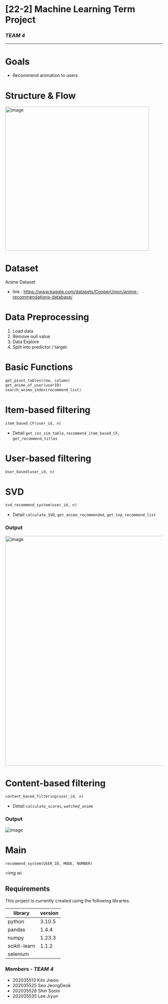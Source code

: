 # [22-2] Machine Learning Term Project 
### _TEAM 4_
---
# Goals
- Recommend animation to users

# Structure & Flow
<img width="460" alt="image" src="https://user-images.githubusercontent.com/65584699/204468203-706ac91b-23bc-4e4f-83d3-8a79cd5c8653.png">

# Dataset
Anime Dataset
* link : <https://www.kaggle.com/datasets/CooperUnion/anime-recommendations-database/>

# Data Preprocessing
1. Load data
2. Remove null value
3. Data Explore
4. Split into predictor / target

# Basic Functions
````python
get_pivot_tables(row, column)
get_anime_of_user(userID)
search_anime_index(recommend_list)
````

# Item-based filtering
````python
item_based_CF(user_id, n)
````
- Detail
`get_cos_sim_table`, `recommend_item_based_CF`, `get_recommend_titles`

# User-based filtering
````python
User_based(user_id, n)
````

# SVD
````python
svd_recommend_system(user_id, n)
````

- Detail
`calculate_SVD`, `get_anime_recommended`, `get_top_recommend_list`

### Output
<img width="735" alt="image" src="https://user-images.githubusercontent.com/65584699/204481210-e5a8eb7c-ab1a-4400-a0fb-933697450746.png">


# Content-based filtering
````python
content_based_filtering(user_id, n)
````
- Detail
`calculate_scores`, `watched_anime`

### Output

![image](https://user-images.githubusercontent.com/65584699/204472016-7795b4fe-6151-499f-a6c1-e614f2538e22.png)

# Main 
````python
recommend_system(USER_ID, MODE, NUMBER)
````

<img wi



## Requirements

This project is currently created using the following libraries.

| library | version |
| ------ | ------ |
| python | 3.10.5 |
| pandas | 1.4.4 |
| numpy | 1.23.3 |
| scikit-learn | 1.1.2 |
| selenium |  |

### Members - _TEAM 4_
- 202035513 Kim Jiwoo
- 202035525 Seo JeongDeok
- 202035528 Shin Sooin
- 202035535 Lee Jiyun





 

